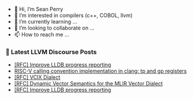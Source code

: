 - 👋 Hi, I’m Sean Perry
- 👀 I’m interested in compilers (c++, COBOL, llvm)
- 🌱 I’m currently learning ...
- 💞️ I’m looking to collaborate on ...
- 📫 How to reach me ...

<!---
s66perry/s66perry is a ✨ special ✨ repository because its `README.md` (this file) appears on your GitHub profile.
You can click the Preview link to take a look at your changes.
--->
### 📕 Latest LLVM Discourse Posts

<!-- DISCOURSE-LLVM:START -->
- [[RFC] Improve LLDB progress reporting](https://discourse.llvm.org/t/rfc-improve-lldb-progress-reporting/75717#post_10)
- [RISC-V calling convention implementation in clang: tp and gp registers](https://discourse.llvm.org/t/risc-v-calling-convention-implementation-in-clang-tp-and-gp-registers/75757#post_2)
- [[RFC] VCIX Dialect](https://discourse.llvm.org/t/rfc-vcix-dialect/75498#post_9)
- [[RFC] Dynamic Vector Semantics for the MLIR Vector Dialect](https://discourse.llvm.org/t/rfc-dynamic-vector-semantics-for-the-mlir-vector-dialect/75704#post_18)
- [[RFC] Improve LLDB progress reporting](https://discourse.llvm.org/t/rfc-improve-lldb-progress-reporting/75717#post_9)
<!-- DISCOURSE-LLVM:END -->

